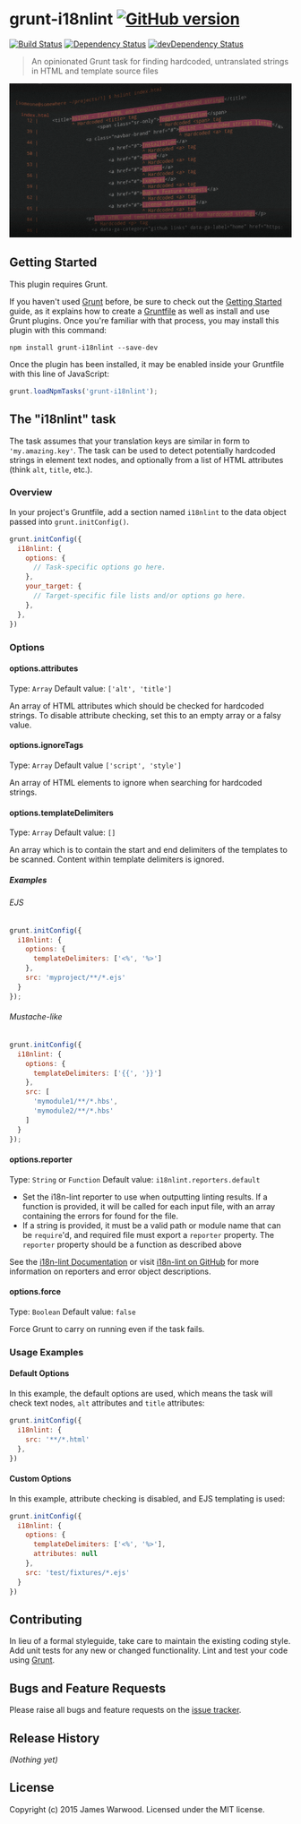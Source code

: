 # grunt-i18nlint [![GitHub version](https://badge.fury.io/gh/jwarby%2Fgrunt-i18nlint.svg)](http://badge.fury.io/gh/jwarby%2Fgrunt-i18nlint)

[![Build Status](https://secure.travis-ci.org/jwarby/grunt-i18nlint.png?branch=master)](https://travis-ci.org/jwarby/grunt-i18nlint)
[![Dependency Status](https://david-dm.org/jwarby/grunt-i18nlint.svg?style=flat)](https://david-dm.org/jwarby/grunt-i18nlint)
[![devDependency Status](https://david-dm.org/jwarby/grunt-i18nlint/dev-status.svg?style=flat)](https://david-dm.org/jwarby/grunt-i18nlint#info=devDependencies)

> An opinionated Grunt task for finding hardcoded, untranslated strings in HTML and template source files

![grunt-i18nlint screenshot](screenshot.png)

## Getting Started
This plugin requires Grunt.

If you haven't used [Grunt](http://gruntjs.com/) before, be sure to check out the [Getting Started](http://gruntjs.com/getting-started) guide, as it explains how to create a [Gruntfile](http://gruntjs.com/sample-gruntfile) as well as install and use Grunt plugins. Once you're familiar with that process, you may install this plugin with this command:

```shell
npm install grunt-i18nlint --save-dev
```

Once the plugin has been installed, it may be enabled inside your Gruntfile with this line of JavaScript:

```js
grunt.loadNpmTasks('grunt-i18nlint');
```

## The "i18nlint" task

The task assumes that your translation keys are similar in form to `'my.amazing.key'`.  The task can be used to
detect potentially hardcoded strings in element text nodes, and optionally from a list of HTML attributes (think
`alt`, `title`, etc.).

### Overview
In your project's Gruntfile, add a section named `i18nlint` to the data object passed into `grunt.initConfig()`.

```js
grunt.initConfig({
  i18nlint: {
    options: {
      // Task-specific options go here.
    },
    your_target: {
      // Target-specific file lists and/or options go here.
    },
  },
})
```

### Options

#### options.attributes
Type: `Array`
Default value: `['alt', 'title']`

An array of HTML attributes which should be checked for hardcoded strings.  To disable attribute checking, set this to an empty array or
a falsy value.

#### options.ignoreTags
Type: `Array`
Default value `['script', 'style']`

An array of HTML elements to ignore when searching for hardcoded strings.

#### options.templateDelimiters
Type: `Array`
Default value: `[]`

An array which is to contain the start and end delimiters of the templates to be scanned.  Content within template delimiters is ignored.

##### Examples

###### EJS

```js
grunt.initConfig({
  i18nlint: {
    options: {
      templateDelimiters: ['<%', '%>']
    },
    src: 'myproject/**/*.ejs'
  }
});
```

###### Mustache-like

```js
grunt.initConfig({
  i18nlint: {
    options: {
      templateDelimiters: ['{{', '}}']
    },
    src: [
      'mymodule1/**/*.hbs',
      'mymodule2/**/*.hbs'
    ]
  }
});
```

#### options.reporter
Type: `String` or `Function`
Default value: `i18nlint.reporters.default`

- Set the i18n-lint reporter to use when outputting linting results.  If a function is provided, it will be called for each input file, with an array
  containing the errors for found for the file.
- If a string is provided, it must be a valid path or module name that can be `require`'d, and required file must export
  a `reporter` property.  The `reporter` property should be a function as described above

See the [i18n-lint Documentation](https://jwarby.github.io/i18n-lint) or visit [i18n-lint on GitHub](https://github.com/jwarby/i18n-lint)
for more information on reporters and error object descriptions.

#### options.force
Type: `Boolean`
Default value: `false`

Force Grunt to carry on running even if the task fails.

### Usage Examples

#### Default Options
In this example, the default options are used, which means the task will check text nodes, `alt` attributes and `title` attributes:

```js
grunt.initConfig({
  i18nlint: {
    src: '**/*.html'
  },
})
```

#### Custom Options
In this example, attribute checking is disabled, and EJS templating is used:

```js
grunt.initConfig({
  i18nlint: {
    options: {
      templateDelimiters: ['<%', '%>'],
      attributes: null
    },
    src: 'test/fixtures/*.ejs'
  }
})
```

## Contributing
In lieu of a formal styleguide, take care to maintain the existing coding style. Add unit tests for any new or changed functionality. Lint and test your code using [Grunt](http://gruntjs.com/).

## Bugs and Feature Requests

Please raise all bugs and feature requests on the [issue tracker](https://github.com/jwarby/grunt-i18nlint/issues).

## Release History
_(Nothing yet)_

## License
Copyright (c) 2015 James Warwood. Licensed under the MIT license.
